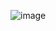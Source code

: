 ![image](https://github.com/companyakis/flutter-bootcamp/assets/77589867/abaa8729-5118-42b2-9152-b4fcba666602)
